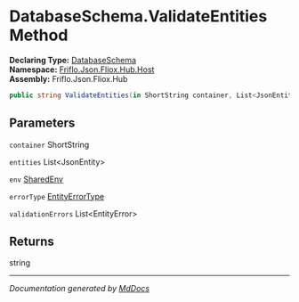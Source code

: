 ﻿<!--  
  <auto-generated>   
    The contents of this file were generated by a tool.  
    Changes to this file may be list if the file is regenerated  
  </auto-generated>   
-->

# DatabaseSchema.ValidateEntities Method

**Declaring Type:** [DatabaseSchema](../index.md)  
**Namespace:** [Friflo.Json.Fliox.Hub.Host](../../index.md)  
**Assembly:** Friflo.Json.Fliox.Hub

```csharp
public string ValidateEntities(in ShortString container, List<JsonEntity> entities, SharedEnv env, EntityErrorType errorType, ref List<EntityError> validationErrors);
```

## Parameters

`container`  ShortString

`entities`  List\<JsonEntity\>

`env`  [SharedEnv](../../SharedEnv/index.md)

`errorType`  [EntityErrorType](../../../Protocol/Models/EntityErrorType/index.md)

`validationErrors`  List\<EntityError\>

## Returns

string

___

*Documentation generated by [MdDocs](https://github.com/ap0llo/mddocs)*
